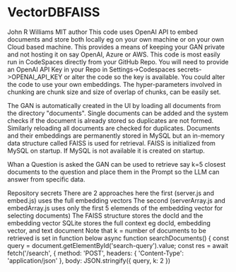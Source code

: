 # VectorDBFAISS

John R Williams MIT author
This code uses OpenAI API to embed documents and store both locally eg on your own machine or on your own Cloud based machine. This provides a means of keeping your GAN private and not hosting it on say OpenAI, Azure or AWS.
This code is most easily run in CodeSpaces directly from your GitHub Repo. You will need to provide an OpenAI API Key in your Repo in Settings->Codespaces secrets->OPENAI_API_KEY or alter the code so the key is available.  You could alter the code to use your own embeddings. 
The hyper-parameters involved in chunking are chunk size and size of overlap of chunks, can be easily set. 

The GAN is automatically created in the UI by loading all documents from the directory "documents". Single documents can be added and the system checks if the document is already stored so duplicates are not formed. Similarly reloading all documents are checked for duplicates. Documents and their embeddings are permanently stored in MySQL but an in-memory data structure called FAISS is used for retrieval. FAISS is initialized from MySQL on startup. If MySQL is not available it is created on startup. 

Whan a Question is asked the GAN can be used to retrieve say k=5 closest documents to the question and place them in the Prompt so the LLM can answer from specific data. 


Repository secrets
There are 2 approaches here the first (server.js and embed.js) uses the full embedding vectors
The second (serverArray.js and embedArray.js uses only the first 5 elemends of the embedding vector for selecting documents)
The FAISS structure stores the docId and the embedding vector
SQLite stores the full context eg docId, embedding vector, and text document
Note that k = number of documents to be retrieved is set in function below
async function searchDocuments() {
const query = document.getElementById('search-query').value;
const res = await fetch('/search', {
method: 'POST',
headers: { 'Content-Type': 'application/json' },
body: JSON.stringify({ query, k: 2 })
